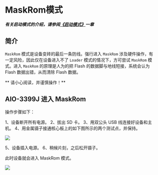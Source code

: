 # MaskRom模式

***有关启动模式的介绍，请参阅[《启动模式》](bootmode.html)一章*** 

## 简介

`MaskRom` 模式是设备变砖的最后一条防线。强行进入 `MaskRom` 涉及硬件操作，有一定风险，因此仅在设备进入不了 `Loader` 模式的情况下，方可尝试 `MaskRom` 模式。进入 `MaskRom` 的原理是人为的把 Flash 的数据脚与地线短接，系统会认为 Flash 数据出错，从而清除 Flash 数据。

** 请小心阅读，并谨慎操作！** 

## AIO-3399J 进入 MaskRom

操作步骤如下：

1、设备断开所有电源。
2、拔出 SD 卡。
3、用双公头 USB 线连接好设备和主机。
4、用金属镊子接通核心板上的如下图所示的两个测试点，并保持。

![](img/AIO-3399J_maskrom1.png)

5、设备插入电源。
6、稍候片刻，之后松开镊子。

此时设备就会进入 MaskRom 模式。

![](img/maskrom2.jpg)